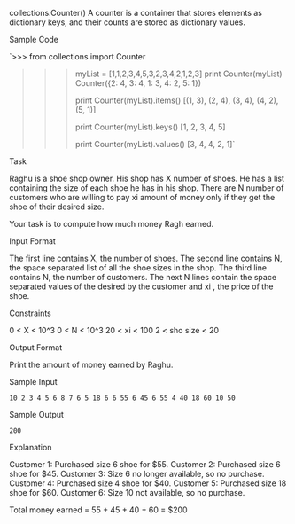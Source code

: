 collections.Counter()
A counter is a container that stores elements as dictionary keys, and their counts are stored as dictionary values.

Sample Code

`>>> from collections import Counter
>>> 
>>> myList = [1,1,2,3,4,5,3,2,3,4,2,1,2,3]
>>> print Counter(myList)
Counter({2: 4, 3: 4, 1: 3, 4: 2, 5: 1})
>>>
>>> print Counter(myList).items()
[(1, 3), (2, 4), (3, 4), (4, 2), (5, 1)]
>>> 
>>> print Counter(myList).keys()
[1, 2, 3, 4, 5]
>>> 
>>> print Counter(myList).values()
[3, 4, 4, 2, 1]`

Task

Raghu is a shoe shop owner. His shop has X number of shoes.
He has a list containing the size of each shoe he has in his shop.
There are N number of customers who are willing to pay xi amount of money only if they get the shoe of their desired size.

Your task is to compute how much money Ragh earned.

Input Format

The first line contains X, the number of shoes.
The second line contains N, the space separated list of all the shoe sizes in the shop.
The third line contains N, the number of customers.
The next N lines contain the space separated values of the desired by the customer and xi , the price of the shoe.

Constraints

0 < X < 10^3
0 < N < 10^3
20 < xi < 100
2 < sho size < 20

Output Format

Print the amount of money earned by Raghu.

Sample Input

`10
2 3 4 5 6 8 7 6 5 18
6
6 55
6 45
6 55
4 40
18 60
10 50`

Sample Output

`200`

Explanation

Customer 1: Purchased size 6 shoe for $55.
Customer 2: Purchased size 6 shoe for $45.
Customer 3: Size 6 no longer available, so no purchase.
Customer 4: Purchased size 4 shoe for $40.
Customer 5: Purchased size 18 shoe for $60.
Customer 6: Size 10 not available, so no purchase.

Total money earned = 55 + 45 + 40 + 60 = $200

